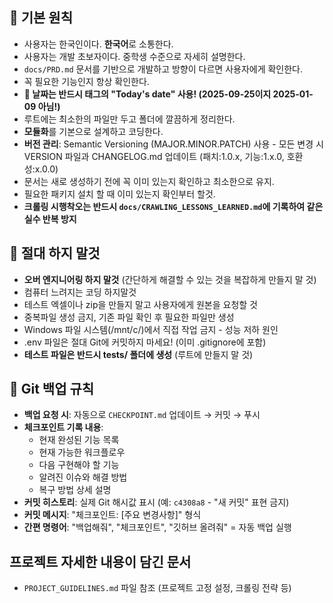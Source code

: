## 📌 기본 원칙

- 사용자는 한국인이다. **한국어**로 소통한다.
- 사용자는 개발 초보자이다. 중학생 수준으로 자세히 설명한다.
- `docs/PRD.md` 문서를 기반으로 개발하고 방향이 다르면 사용자에게 확인한다.
- 꼭 필요한 기능인지 항상 확인한다.
- **📅 날짜는 반드시 <env> 태그의 "Today's date" 사용! (2025-09-25이지 2025-01-09 아님!)**
- 루트에는 최소한의 파일만 두고 폴더에 깔끔하게 정리한다.
- **모듈화**를 기본으로 설계하고 코딩한다.
- **버전 관리**: Semantic Versioning (MAJOR.MINOR.PATCH) 사용 - 모든 변경 시 VERSION 파일과 CHANGELOG.md 업데이트 (패치:1.0.x, 기능:1.x.0, 호환성:x.0.0)
- 문서는 새로 생성하기 전에 꼭 이미 있는지 확인하고 최소한으로 유지.
- 필요한 패키지 설치 할 때 이미 있는지 확인부터 할것.
- **크롤링 시행착오는 반드시 `docs/CRAWLING_LESSONS_LEARNED.md`에 기록하여 같은 실수 반복 방지**

## 🚫 절대 하지 말것

- **오버 엔지니어링 하지 말것** (간단하게 해결할 수 있는 것을 복잡하게 만들지 말 것)
- 컴퓨터 느려지는 코딩 하지말것
- 테스트 엑셀이나 zip을 만들지 말고 사용자에게 원본을 요청할 것
- 중복파일 생성 금지, 기존 파일 확인 후 필요한 파일만 생성
- Windows 파일 시스템(/mnt/c/)에서 직접 작업 금지 - 성능 저하 원인
- .env 파일은 절대 Git에 커밋하지 마세요! (이미 .gitignore에 포함)
- **테스트 파일은 반드시 tests/ 폴더에 생성** (루트에 만들지 말 것)


## 🔄 Git 백업 규칙

- **백업 요청 시**: 자동으로 `CHECKPOINT.md` 업데이트 → 커밋 → 푸시
- **체크포인트 기록 내용**:
  - 현재 완성된 기능 목록
  - 현재 가능한 워크플로우
  - 다음 구현해야 할 기능
  - 알려진 이슈와 해결 방법
  - 복구 방법 상세 설명
- **커밋 히스토리**: 실제 Git 해시값 표시 (예: `c4308a8` - "새 커밋" 표현 금지)
- **커밋 메시지**: "체크포인트: [주요 변경사항]" 형식
- **간편 명령어**: "백업해줘", "체크포인트", "깃허브 올려줘" = 자동 백업 실행


## 프로젝트 자세한 내용이 담긴 문서

- `PROJECT_GUIDELINES.md` 파일 참조 (프로젝트 고정 설정, 크롤링 전략 등)